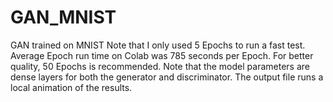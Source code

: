 # GAN_MNIST
GAN trained on MNIST
Note that I only used 5 Epochs to run a fast test. Average Epoch run time on Colab was 785 seconds per Epoch.
For better quality, 50 Epochs is recommended.
Note that the model parameters are dense layers for both the generator and discriminator.
The output file runs a local animation of the results. 
